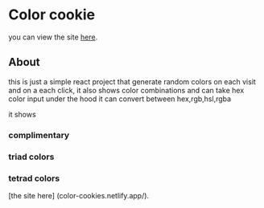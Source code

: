 # Color cookie

you can view the site [here](color-cookies.netlify.app/).


## About 

this is just a simple react project that generate random colors on each visit and on a each click, 
it also shows color combinations and can take hex color input 
under the hood it can convert between hex,rgb,hsl,rgba

it shows 

### complimentary

### triad colors

### tetrad colors


[the site here] (color-cookies.netlify.app/).




